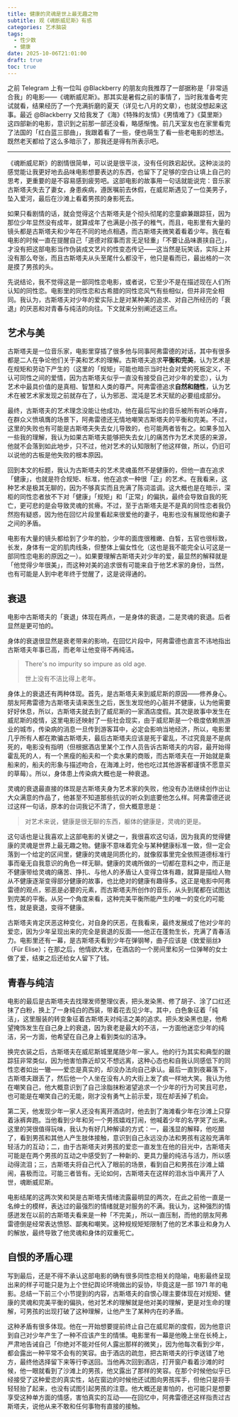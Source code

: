 ```yaml
---
title: 健康的灵魂是世上最无趣之物
subtitle: 观《魂断威尼斯》有感
categories: 艺术脑袋
tags:
  - 性少数
  - 健康
date: 2025-10-06T21:01:00
draft: true
toc: true
---
```


之前 Telegram 上有一位叫 @Blackberry 的朋友向我推荐了一部据称是「非常适合我」的电影——《魂断威尼斯》。那其实是暑假之前的事情了，当时我准备考完试就看，结果经历了一个充满折磨的夏天（详见七八月的文章），也就没想起来这事。最近 @Blackberry 又给我发了《海》《特殊的友情》《男情难了》《莫里斯》这四部新的电影，意识到之前那一部还没看，略感惭愧。前几天室友也在家里看完了法国的「红白蓝三部曲」，我跟着看了一些，便也萌生了看一些老电影的想法。既然老天都给了这么多暗示了，那我还是得有所表示吧。<!--more-->

---

《魂断威尼斯》的剧情很简单，可以说是很平淡，没有任何跌宕起伏。这种淡淡的感觉能让我更好地去品味电影想要表达的东西，也留下了足够的空白让填上自己的思考，更重要的是不容易感到疲劳吧。这部电影的故事用一句话就能说完：音乐家古斯塔夫失去了妻女，身患疾病，遵医嘱前去休假，在威尼斯遇见了一位美男子，坠入爱河，最后在沙滩上看着男孩的身影死去。

如果只看剧情的话，就会觉得这个古斯塔夫是个彻头彻尾的恋童癖兼跟踪狂，因为那位少年显然没有成年，就算成年了也满是小孩子的稚气，而且，电影里有大量的镜头都是古斯塔夫和少年在不同的地点相遇，而古斯塔夫微笑着看着少年。我在看电影的时候一直在提醒自己「道德对叙事而言无足轻重」「不要让品味裹挟自己」，才没有把这部电影当作伪装成文艺片的性变态传记——这当然是玩笑话，实际上并没有那么夸张，而且古斯塔夫从头至尾什么都没干，他只是看而已，最出格的一次是摸了男孩的头。

先说结论，我不觉得这是一部同性恋电影，或者说，它至少不是在描述现在人们所认知的同性恋。电影里的同性恋和古希腊的同性恋风气有些相似，但并非完全相同。我认为，古斯塔夫对少年的爱实际上是对某种美的追求、对自己所经历的「衰退」的厌恶和对青春与纯洁的向往。下文就来分别阐述这三点。

## 艺术与美

古斯塔夫是一位音乐家，电影里穿插了很多他与同事阿弗雷德的对话，其中有很多都是二人在争论他们关于美和艺术的理解。古斯塔夫追求**平衡和完美**，认为艺术是在规矩和劳动下产生的（这里的「规矩」可能也暗示当时社会对爱的死板定义，不认可同性之间的爱情，因为古斯塔夫似乎一直没有接受自己对少年的爱恋），认为艺术中最具价值的是真相、智慧和人类的尊严。阿弗雷德追求**自然和随性**，认为艺术在被艺术家发现之前就存在了，认为邪恶、混沌是艺术天赋的必要组成部分。

最终，古斯塔夫的艺术理念没能让他成功，他在最后写出的音乐被所有听众唾弃，在群众义愤填膺的场景下，阿弗雷德还无情地嘲笑古斯塔夫的平衡和完美。不过，这里的失败也有可能是古斯塔夫失去女儿导致的，也可能两者皆有之。如果多加入一些我的理解，我认为如果古斯塔夫能够把失去女儿的痛苦作为艺术灵感的来源，他就不会落到如此地步，只不过，他对艺术的认知限制了他这样做，所以，仍旧可以说他的古板是他失败的根本原因。

回到本文的标题，我认为古斯塔夫的艺术灵魂虽然不是健康的，但他一直在追求「健康」，也就是符合规矩、标准，他在追求一种很「正」的艺术。在我看来，这种艺术是极其无聊的，因为不够真实而且充满了陈词滥调。这大概也是在暗示，深柜的同性恋者放不下对「健康」「规矩」和「正常」的偏执，最终会导致自我的死亡，更可悲的是会导致灵魂的贫瘠。不过，至于古斯塔夫是不是真的同性恋者我仍然抱有疑惑，因为他在回忆片段里看起来很爱他的妻子，电影也没有展现他和妻子之间的矛盾。

电影有大量的镜头都给到了少年的脸，少年的面庞很稚嫩、白皙，五官也很标致，长发，身体有一定的肌肉线条，但整体上偏女性化（这也是我不能完全认可这是一部同性恋电影的原因之一）。如果要理解古斯塔夫对少年的爱，最显然的解释就是「他觉得少年很美」，而这种对美的追求很有可能来自于他艺术家的身份，当然，也有可能是人到中老年终于觉醒了，这是说得通的。

## 衰退

电影中古斯塔夫的「衰退」体现在两点，一是身体的衰退，二是灵魂的衰退。后者显然是更可怕的。

身体的衰退很显然是衰老带来的影响，在回忆片段中，阿弗雷德也直言不讳地指出古斯塔夫年事已高，而老年让他变得不再纯洁。

> There's no impurity so impure as old age.
> 
> 世上没有不洁比得上老年。

身体上的衰退还有两种体现。首先，是古斯塔夫来到威尼斯的原因——修养身心。朋友阿弗雷德为古斯塔夫请来医生之后，医生发现他的心脏并不健康，认为他需要好好休息，所以，古斯塔夫就去到了威尼斯的一家酒店度假。其次是故事中发生在威尼斯的疫情，这里电影还映射了一些社会现实，由于威尼斯是一个极度依赖旅游业的城市，传染病的消息一旦传到游客耳中，必定会影响当地经济，所以，电影里几乎所有人都在欺骗古斯塔夫，最后古斯塔夫应该是死于霍乱，不过究竟是不是病死的，电影没有指明（但根据酒店里某个工作人员告诉古斯塔夫的内容，最开始得霍乱死的人，有一个黑瘦的船夫和一个卖水果的商贩，而古斯塔夫在一开始就是乘船来的，船夫的形象与描述吻合，在海滩上时，他也吃过其他游客都谨慎不愿意买的草莓）。所以，身体患上传染病大概也是一种衰退。

灵魂的衰退最直接的体现是古斯塔夫身为艺术家的失败，他没有办法继续创作出让大众满意的作品了，他甚至不知道那些抗议的听众到底要他怎么样。阿弗雷德还说过这样一句话，原本的台词我记不清了，但大概意思是：

> 对艺术来说，健康是很无聊的东西，躯体的健康是，灵魂的更是。

这句话也是让我喜欢上这部电影的关键之一，我很喜欢这句话，因为我真的觉得健康的灵魂是世界上最无趣之物。健康不意味着完全与某种健康标准一致，但一定会落到一个给定的区间里，健康的灵魂是同质化的，就像叙事里完全依照道德标准行事而毫无自我意识的角色一样无聊。健康的灵魂所做的一切都在意料之中，而正是不健康带给灵魂的痛苦、挣扎、与他人的矛盾让人变得立体有趣，就算是描绘人物从不健康逐渐变得部分健康的故事，也比绝对的健康有趣得多。这正是电影中阿弗雷德的观点，邪恶是必要的元素，而古斯塔夫所创作的音乐，从头到尾都在试图达到完美的平衡。从另一个角度来看，这种完美平衡所能产生的唯一的变化的可能性，就是衰退，变得不健康。

古斯塔夫肯定厌恶这种变化，对自身的厌恶，在我看来，最终发展成了他对少年的爱恋，因为少年呈现出来的完全是衰退的反面——他正在蓬勃生长，充满了青春活力。电影里还有一幕，是古斯塔夫看到少年在弹钢琴，曲子应该是《致爱丽丝》（Für Elise）；在那之后，他情欲大发，在酒店的一个房间里和另一位弹琴的女士做了爱，结束之后还给女人留下了钱。

## 青春与纯洁

电影的最后是古斯塔夫去找理发师整理仪表，把头发染黑、修了胡子、涂了口红还抹了白粉，换上了一身纯白的西装，带着花去见少年。其中，白色象征着「纯洁」，这里服装的转变象征着古斯塔夫对纯洁之美的追求。把头发染黑也是，他希望掩饰发生在自己身上的衰退，因为衰老是最大的不洁，一方面他迷恋少年的纯洁，另一方面，他希望在自己身上看到类似的洁净。

换完衣装之后，古斯塔夫在威尼斯城里尾随少年一家人。他的行为其实和典型的跟踪狂非常类似，因为他害怕靠近却又不想远离，这种心态也和自我认同感低下的同性恋者如出一辙——爱恋是真实的，却没办法向自己承认。最后一直到夜幕落下，古斯塔夫跟丢了，然后他一个人坐在没有人的大街上发了疯一样地大笑。我认为他在嘲笑自己，他大概意识到了自己涂脂抹粉渴望追求一个少年的行为可笑且可悲，也可能是在嘲笑自己的无能，刚才没有勇气上前示爱，现在却丢掉了机会。

第二天，他发现少年一家人还没有离开酒店时，他去到了海滩看少年在沙滩上只穿着泳裤奔跑。当他看到少年和另一个男孩嬉戏打闹，他喊着少年的名字哭了出来。这里的哭很值得玩味，我认为有好几种解读的方式：一，最浅显的解释，他吃醋了，看到男孩和其他人产生肢体接触，意识到自己永远没办法和男孩有这般充满年轻活力的互动；二，由于古斯塔夫对男孩的爱恋一直发生在他的目光中，古斯塔夫可能是在两个男孩的互动之中感受到了一种新的、更具力量的纯洁与活力，所以感动得流泪；三，古斯塔夫将自己代入了眼前的场景，看到自己和男孩在沙滩上嬉闹，喜极而泣。可能三者皆有。无论如何，古斯塔夫在这样的泪水当中离开了人世，魂断威尼斯。

电影结尾的这两次笑和哭是古斯塔夫情绪流露最明显的两次，在此之前他一直是一名绅士的模样，表达过的最强烈的情绪就是对服务的不满。我认为，这种强烈的情感迸发在以前的古斯塔夫看来是一种「不完美」，所以一直压制，而他的朋友阿弗雷德倒是经常表达愤怒、鄙夷和嘲笑。这种规规矩矩限制了他的艺术事业和身为人的解放，最终导致了他灵魂和身体的双重死亡。

## 自恨的矛盾心理

写到最后，还是不得不承认这部电影的确有很多同性恋相关的隐喻，电影最终呈现出来的样子可能只是为上个世纪舆论环境做出的妥协，毕竟这是一部 1971 年的电影。总结一下前三个小节提到的内容，古斯塔夫的自恨心理主要体现在对规矩、健康的灵魂和完美平衡的偏执，他对艺术的理解就是他对美的理解，更是对生命的理解，可男孩的出现打破了这种理解，让他产生了某种内在的矛盾。

这种矛盾有很多体现。他在一开始想要提前终止自己在威尼斯的度假，因为他意识到自己对少年产生了一种不应该产生的情愫。电影里有一幕是他晚上坐在长椅上，严肃地告诫自己「你绝对不能对任何人露出那样的微笑」，因为他每次看到少年，都会露出一种平常不会有的笑容。由于酒店的疏忽，把古斯塔夫的行李送错了地方，最终他选择留下来等行李送回。当他再次回到酒店，打开窗户看着沙滩的时候，他一眼就看到了沙滩上的男孩，他又露出了那样的笑容。在那个时候他似乎已经接受了这种爱恋的真实性，站在窗边的时候他还试图向男孩挥手，但他只是将手轻轻抬了起来，也没有试图引起男孩的注意。他大概还是害怕的，也可能只是想要享受这种单方面的情感，害怕真实的互动——在回忆中，阿弗雷德还这样指责过古斯塔夫，说他从来不敢和任何事物有直接的接触。
